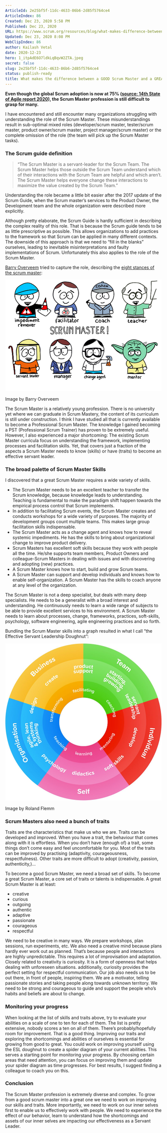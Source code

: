 ```yaml
---
ArticleId: 2e25bf5f-11dc-4633-86b6-2d85f5764ce4
ArticleIndex: 86
Created: Dec 23, 2020 5:58 PM
Published: Dec 23, 2020
URL: https://www.scrum.org/resources/blog/what-makes-difference-between-good-scrum-master-and-great-scrum-master
Updated: Dec 23, 2020 8:08 PM
WebClipIndex: 86
author: Kailash Vetal
date: 2020-12-23
hero: 1_itpAdE6O7ldkLqBqvW2ZTA.jpeg
secret: false
slug: 2e25bf5f-11dc-4633-86b6-2d85f5764ce4
status: publish-ready
title: What makes the difference between a GOOD Scrum Master and a GREAT Scrum Master? | Scrum.org
---
```

**Even though the global Scrum adoption is now at 75% ([source: 14th State of Agile report 2020](https://explore.digital.ai/state-of-agile/14th-annual-state-of-agile-report)), the Scrum Master profession is still difficult to grasp for many.**

I have encountered and still encounter many organizations struggling with understanding the role of the Scrum Master. These misunderstandings result in sub-optimal mixed roles (developer/scrum master, tester/scrum master, product owner/scrum master, project manager/scrum master) or the complete omission of the role (the team will pick up the Scrum Master tasks).

### The Scrum guide definition

> “The Scrum Master is a servant-leader for the Scrum Team. The Scrum Master helps those outside the Scrum Team understand which of their interactions with the Scrum Team are helpful and which aren’t. The Scrum Master helps everyone change these interactions to maximize the value created by the Scrum Team.”

Understanding the role became a little bit easier after the 2017 update of the Scrum Guide, when the Scrum master’s services to the Product Owner, the Development team and the whole organization were described more explicitly.

Although pretty elaborate, the Scrum Guide is hardly sufficient in describing the complex reality of this role. That is because the Scrum guide tends to be as little prescriptive as possible. This allows organizations to add practices to the framework so that Scrum can be applied in many different contexts. The downside of this approach is that we need to “fill in the blanks” ourselves, leading to inevitable misinterpretations and faulty implementations of Scrum. Unfortunately this also applies to the role of the Scrum Master.

[Barry Overveem](https://www.scrum.org/barry-overeem?gclid=Cj0KCQjww_f2BRC-ARIsAP3zarEbKXrS-IoNws271UJxfIhMTVr4XlmvMFQbYYx4Ts1lf2aoyrlW2VQaAs9lEALw_wcB) tried to capture the role, describing the [eight stances of the scrum master](https://www.scrum.org/resources/8-stances-scrum-master?gclid=Cj0KCQjww_f2BRC-ARIsAP3zarHd2cQIqdGsS621djRJSuql5LqFmjrwOE8NqA7D0VwhR61iC6PqYJEaAucpEALw_wcB):

![86%20486cb20492ca45a081ccdaa42eeac5e1/Scrum_Master_rollen.jpg](86%20486cb20492ca45a081ccdaa42eeac5e1/Scrum_Master_rollen.jpg)

Image by Barry Overveem

The Scrum Master is a relatively young profession. There is no university yet where we can graduate in Scrum Mastery, the content of its curriculum is still under construction. I think I have studied all that is currently available to become a Professional Scrum Master. The knowledge I gained becoming a PST (Professional Scrum Trainer) has proven to be extremely useful. However, I also experienced a major shortcoming: The existing Scrum Master curricula focus on understanding the framework, implementing processes and facilitation skills. Yet, that covers just a fraction of the aspects a Scrum Master needs to know (skills) or have (traits) to become an effective servant leader.

### The broad palette of Scrum Master Skills

I discovered that a great Scrum Master requires a wide variety of skills.

- The Scrum Master needs to be an excellent teacher to transfer the Scrum knowledge, because knowledge leads to understanding. Teaching is fundamental to make the paradigm shift happen towards the empirical process control that Scrum implements.
- In addition to facilitating Scrum events, the Scrum Master creates and conducts workshops for a wide variety of purposes. The majority of development groups count multiple teams. This makes large group facilitation skills indispensable.
- The Scrum Master acts as a change agent and knows how to reveal systemic impediments. He has the skills to bring about organizational change to improve product delivery.
- Scrum Masters has excellent soft skills because they work with people all the time. He/she supports team members, Product Owners and colleague-Scrum Masters in dealing with issues and with discovering and adopting (new) practices.
- A Scrum Master knows how to start, build and grow Scrum teams.
- A Scrum Master can support and develop individuals and knows how to enable self-organization. A Scrum Master has the skills to coach anyone at any level of the organization.

The Scrum Master is not a deep specialist, but deals with many deep specialists. He needs to be a generalist with a broad interest and understanding. He continuously needs to learn a wide range of subjects to be able to provide excellent services to his environment. A Scrum Master needs to learn about processes, change, frameworks, practices, soft-skills, psychology, software engineering, agile engineering practices and so forth.

Bundling the Scrum Master skills into a graph resulted in what I call “the Effective Servant Leadership Doughnut”:

![86%20486cb20492ca45a081ccdaa42eeac5e1/FlemmESLDoughnutsmall.jpg](86%20486cb20492ca45a081ccdaa42eeac5e1/FlemmESLDoughnutsmall.jpg)

Image by Roland Flemm

### Scrum Masters also need a bunch of traits

Traits are the characteristics that make us who we are. Traits can be developed and improved. When you have a trait, the behaviour that comes along with it is effortless. When you don’t have (enough of) a trait, some things don’t come easy and feel uncomfortable for you. Most of the traits can be improved by practising (adaptivity, courageousness, respectfulness). Other traits are more difficult to adopt (creativity, passion, authenticity,)…

To become a good Scrum Master, we need a broad set of skills. To become a great Scrum Master, a core set of traits or talents is indispensable. A great Scrum Master is at least:

- creative
- curious
- outgoing
- authentic
- adaptive
- passionate
- courageous
- respectful

We need to be creative in many ways. We prepare workshops, plan sessions, run experiments, etc. We also need a creative mind because plans hardly ever work out as planned. That’s because people and interactions are highly unpredictable. This requires a lot of improvisation and adaptation. Closely related to creativity is curiosity. It is a form of openness that helps dealing with unforeseen situations. additionally, curiosity provides the perfect setting for respectful communication. Our job also needs us to be out there, in front of people, inspiring them. We are a motivator, telling passionate stories and taking people along towards unknown territory. We need to be strong and courageous to guide and support the people who’s habits and beliefs are about to change.

### Monitoring your progress

When looking at the list of skills and traits above, try to evaluate your abilities on a scale of one to ten for each of them. The list is pretty extensive, nobody scores a ten on all of them. There’s probably/hopefully room for improvement. That is a good thing. Improving our traits and exploring the shortcomings and abilities of ourselves is essential for growing from good to great. You could work on improving yourself using the ESL doughnut to create a spider diagram of your current abilities. This serves a starting point for monitoring your progress. By choosing certain areas that need attention, you can focus on improving them and update your spider diagram as time progresses. For best results, I suggest finding a colleague to coach you on this.

### Conclusion

The Scrum Master profession is extremely diverse and complex. To grow from a good scrum master into a great one we need to work on improving our skills and traits. More importantly, we need to work on our inner selves first to enable us to effectively work with people. We need to experience the effect of our behavior, learn to understand how the shortcomings and assets of our inner selves are impacting our effectiveness as a Servant Leader.
